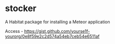 # stocker
A Habitat package for installing a Meteor application

Access - https://gist.github.com/yourse1f-yourorg/0e8f59e2c2d574a54eb7ceb54e6511af
